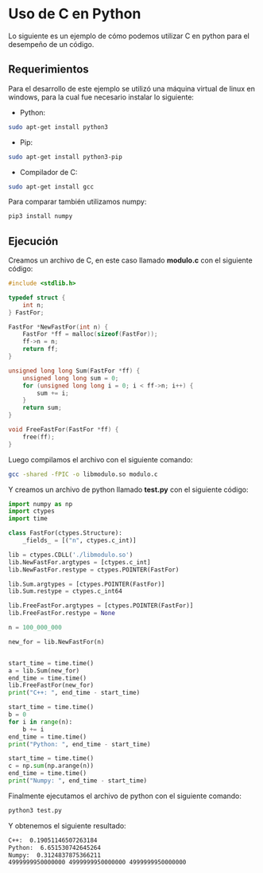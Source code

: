 # Uso de C en Python

Lo siguiente es un ejemplo de cómo podemos utilizar C en python para el desempeño de un código.

## Requerimientos

Para el desarrollo de este ejemplo se utilizó una máquina virtual de linux en windows, para la cual fue necesario instalar lo siguiente:

- Python:
```bash
sudo apt-get install python3
```
- Pip:
```bash
sudo apt-get install python3-pip
```
- Compilador de C:
```bash
sudo apt-get install gcc
```

Para comparar también utilizamos numpy:
```bash
pip3 install numpy
```

## Ejecución

Creamos un archivo de C, en este caso llamado **modulo.c** con el siguiente código:

```c
#include <stdlib.h>

typedef struct {
    int n;
} FastFor;

FastFor *NewFastFor(int n) {
    FastFor *ff = malloc(sizeof(FastFor));
    ff->n = n;
    return ff;
}

unsigned long long Sum(FastFor *ff) {
    unsigned long long sum = 0;
    for (unsigned long long i = 0; i < ff->n; i++) {
        sum += i;
    }
    return sum;
}

void FreeFastFor(FastFor *ff) {
    free(ff);
}
```

Luego compilamos el archivo con el siguiente comando:

```bash
gcc -shared -fPIC -o libmodulo.so modulo.c
```

Y creamos un archivo de python llamado **test.py** con el siguiente código:

```python
import numpy as np
import ctypes
import time

class FastFor(ctypes.Structure):
    _fields_ = [("n", ctypes.c_int)]

lib = ctypes.CDLL('./libmodulo.so')
lib.NewFastFor.argtypes = [ctypes.c_int]
lib.NewFastFor.restype = ctypes.POINTER(FastFor)

lib.Sum.argtypes = [ctypes.POINTER(FastFor)]
lib.Sum.restype = ctypes.c_int64

lib.FreeFastFor.argtypes = [ctypes.POINTER(FastFor)]
lib.FreeFastFor.restype = None

n = 100_000_000

new_for = lib.NewFastFor(n)


start_time = time.time()
a = lib.Sum(new_for)
end_time = time.time()
lib.FreeFastFor(new_for)
print("C++: ", end_time - start_time)

start_time = time.time()
b = 0
for i in range(n):
    b += i
end_time = time.time()
print("Python: ", end_time - start_time)

start_time = time.time()
c = np.sum(np.arange(n))
end_time = time.time()
print("Numpy: ", end_time - start_time)
```

Finalmente ejecutamos el archivo de python con el siguiente comando:

```bash
python3 test.py
```

Y obtenemos el siguiente resultado:

```bash
C++:  0.19051146507263184
Python:  6.651530742645264
Numpy:  0.3124837875366211
4999999950000000 4999999950000000 4999999950000000
```